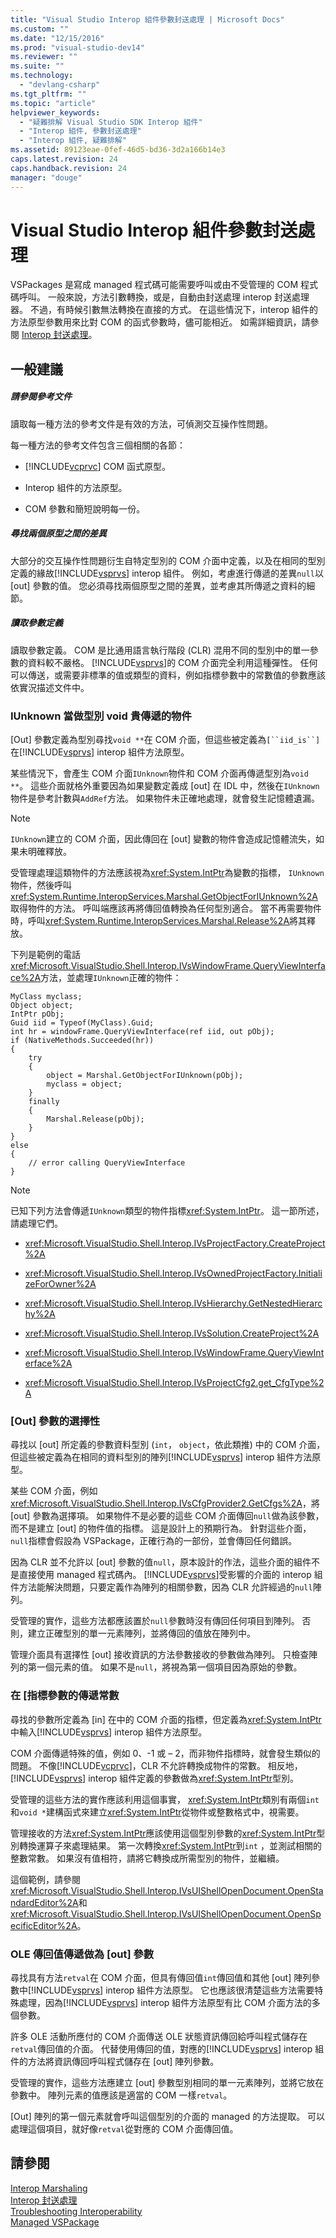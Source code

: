 ```yaml
---
title: "Visual Studio Interop 組件參數封送處理 | Microsoft Docs"
ms.custom: ""
ms.date: "12/15/2016"
ms.prod: "visual-studio-dev14"
ms.reviewer: ""
ms.suite: ""
ms.technology: 
  - "devlang-csharp"
ms.tgt_pltfrm: ""
ms.topic: "article"
helpviewer_keywords: 
  - "疑難排解 Visual Studio SDK Interop 組件"
  - "Interop 組件, 參數封送處理"
  - "Interop 組件, 疑難排解"
ms.assetid: 89123eae-0fef-46d5-bd36-3d2a166b14e3
caps.latest.revision: 24
caps.handback.revision: 24
manager: "douge"
---
```

# Visual Studio Interop 組件參數封送處理
VSPackages 是寫成 managed 程式碼可能需要呼叫或由不受管理的 COM 程式碼呼叫。  一般來說，方法引數轉換，或是，自動由封送處理 interop 封送處理器。  不過，有時候引數無法轉換在直接的方式。  在這些情況下，interop 組件的方法原型參數用來比對 COM 的函式參數時，儘可能相近。  如需詳細資訊，請參閱 [Interop 封送處理](../Topic/Interop%20Marshaling.md)。  
  
## 一般建議  
  
##### 請參閱參考文件  
 讀取每一種方法的參考文件是有效的方法，可偵測交互操作性問題。  
  
 每一種方法的參考文件包含三個相關的各節：  
  
-   [!INCLUDE[vcprvc](../build/includes/vcprvc_md.md)] COM 函式原型。  
  
-   Interop 組件的方法原型。  
  
-   COM 參數和簡短說明每一份。  
  
##### 尋找兩個原型之間的差異  
 大部分的交互操作性問題衍生自特定型別的 COM 介面中定義，以及在相同的型別定義的緣故[!INCLUDE[vsprvs](../assembler/masm/includes/vsprvs_md.md)] interop 組件。  例如，考慮進行傳遞的差異`null`以 \[out\] 參數的值。  您必須尋找兩個原型之間的差異，並考慮其所傳遞之資料的細節。  
  
##### 讀取參數定義  
 讀取參數定義。  COM 是比通用語言執行階段 \(CLR\) 混用不同的型別中的單一參數的資料較不嚴格。  [!INCLUDE[vsprvs](../assembler/masm/includes/vsprvs_md.md)]的 COM 介面完全利用這種彈性。  任何可以傳送，或需要非標準的值或類型的資料，例如指標參數中的常數值的參數應該依實況描述文件中。  
  
### IUnknown 當做型別 void 貴傳遞的物件  
 \[Out\] 參數定義為型別尋找`void **`在 COM 介面，但這些被定義為`[``iid_is``]`在[!INCLUDE[vsprvs](../assembler/masm/includes/vsprvs_md.md)] interop 組件方法原型。  
  
 某些情況下，會產生 COM 介面`IUnknown`物件和 COM 介面再傳遞型別為`void **`。  這些介面就格外重要因為如果變數定義成 \[out\] 在 IDL 中，然後在`IUnknown`物件是參考計數與`AddRef`方法。  如果物件未正確地處理，就會發生記憶體遺漏。  
  
> [!NOTE]
>  `IUnknown`建立的 COM 介面，因此傳回在 \[out\] 變數的物件會造成記憶體流失，如果未明確釋放。  
  
 受管理處理這類物件的方法應該視為<xref:System.IntPtr>為變數的指標， `IUnknown`物件，然後呼叫<xref:System.Runtime.InteropServices.Marshal.GetObjectForIUnknown%2A>取得物件的方法。  呼叫端應該再將傳回值轉換為任何型別適合。  當不再需要物件時，呼叫<xref:System.Runtime.InteropServices.Marshal.Release%2A>將其釋放。  
  
 下列是範例的電話<xref:Microsoft.VisualStudio.Shell.Interop.IVsWindowFrame.QueryViewInterface%2A>方法，並處理`IUnknown`正確的物件：  
  
```  
MyClass myclass;  
Object object;  
IntPtr pObj;  
Guid iid = Typeof(MyClass).Guid;  
int hr = windowFrame.QueryViewInterface(ref iid, out pObj);     
if (NativeMethods.Succeeded(hr))   
{  
    try   
    {  
        object = Marshal.GetObjectForIUnknown(pObj);  
        myclass = object;  
    }  
    finally   
    {  
        Marshal.Release(pObj);  
    }  
}  
else   
{  
    // error calling QueryViewInterface  
}  
```  
  
> [!NOTE]
>  已知下列方法會傳遞`IUnknown`類型的物件指標<xref:System.IntPtr>。  這一節所述，請處理它們。  
  
-   <xref:Microsoft.VisualStudio.Shell.Interop.IVsProjectFactory.CreateProject%2A>  
  
-   <xref:Microsoft.VisualStudio.Shell.Interop.IVsOwnedProjectFactory.InitializeForOwner%2A>  
  
-   <xref:Microsoft.VisualStudio.Shell.Interop.IVsHierarchy.GetNestedHierarchy%2A>  
  
-   <xref:Microsoft.VisualStudio.Shell.Interop.IVsSolution.CreateProject%2A>  
  
-   <xref:Microsoft.VisualStudio.Shell.Interop.IVsWindowFrame.QueryViewInterface%2A>  
  
-   <xref:Microsoft.VisualStudio.Shell.Interop.IVsProjectCfg2.get_CfgType%2A>  
  
### \[Out\] 參數的選擇性  
 尋找以 \[out\] 所定義的參數資料型別 \(`int`， `object`，依此類推\) 中的 COM 介面，但這些被定義為在相同的資料型別的陣列[!INCLUDE[vsprvs](../assembler/masm/includes/vsprvs_md.md)] interop 組件方法原型。  
  
 某些 COM 介面，例如<xref:Microsoft.VisualStudio.Shell.Interop.IVsCfgProvider2.GetCfgs%2A>，將 \[out\] 參數為選擇項。  如果物件不是必要的這些 COM 介面傳回`null`做為該參數，而不是建立 \[out\] 的物件值的指標。  這是設計上的預期行為。  針對這些介面， `null`指標會假設為 VSPackage，正確行為的一部份，並會傳回任何錯誤。  
  
 因為 CLR 並不允許以 \[out\] 參數的值`null`，原本設計的作法，這些介面的組件不是直接使用 managed 程式碼內。  [!INCLUDE[vsprvs](../assembler/masm/includes/vsprvs_md.md)]受影響的介面的 interop 組件方法能解決問題，只要定義作為陣列的相關參數，因為 CLR 允許經過的`null`陣列。  
  
 受管理的實作，這些方法都應該置於`null`參數時沒有傳回任何項目到陣列。  否則，建立正確型別的單一元素陣列，並將傳回的值放在陣列中。  
  
 管理介面具有選擇性 \[out\] 接收資訊的方法參數接收的參數做為陣列。  只檢查陣列的第一個元素的值。  如果不是`null`，將視為第一個項目因為原始的參數。  
  
### 在 \[指標參數的傳遞常數  
 尋找的參數所定義為 \[in\] 在中的 COM 介面的指標，但定義為<xref:System.IntPtr>中輸入[!INCLUDE[vsprvs](../assembler/masm/includes/vsprvs_md.md)] interop 組件方法原型。  
  
 COM 介面傳遞特殊的值，例如 0、\-1 或 – 2，而非物件指標時，就會發生類似的問題。  不像[!INCLUDE[vcprvc](../build/includes/vcprvc_md.md)]，CLR 不允許轉換成物件的常數。  相反地， [!INCLUDE[vsprvs](../assembler/masm/includes/vsprvs_md.md)] interop 組件定義的參數做為<xref:System.IntPtr>型別。  
  
 受管理的這些方法的實作應該利用這個事實， <xref:System.IntPtr>類別有兩個`int`和`void *`建構函式來建立<xref:System.IntPtr>從物件或整數格式中，視需要。  
  
 管理接收的方法<xref:System.IntPtr>應該使用這個型別參數的<xref:System.IntPtr>型別轉換運算子來處理結果。  第一次轉換<xref:System.IntPtr>到`int` ，並測試相關的整數常數。  如果沒有值相符，請將它轉換成所需型別的物件，並繼續。  
  
 這個範例，請參閱<xref:Microsoft.VisualStudio.Shell.Interop.IVsUIShellOpenDocument.OpenStandardEditor%2A>和<xref:Microsoft.VisualStudio.Shell.Interop.IVsUIShellOpenDocument.OpenSpecificEditor%2A>。  
  
### OLE 傳回值傳遞做為 \[out\] 參數  
 尋找具有方法`retval`在 COM 介面，但具有傳回值`int`傳回值和其他 \[out\] 陣列參數中[!INCLUDE[vsprvs](../assembler/masm/includes/vsprvs_md.md)] interop 組件方法原型。  它也應該很清楚這些方法需要特殊處理，因為[!INCLUDE[vsprvs](../assembler/masm/includes/vsprvs_md.md)] interop 組件方法原型有比 COM 介面方法的多個參數。  
  
 許多 OLE 活動所應付的 COM 介面傳送 OLE 狀態資訊傳回給呼叫程式儲存在`retval`傳回值的介面。  代替使用傳回的值，對應的[!INCLUDE[vsprvs](../assembler/masm/includes/vsprvs_md.md)] interop 組件的方法將資訊傳回呼叫程式儲存在 \[out\] 陣列參數。  
  
 受管理的實作，這些方法應建立 \[out\] 參數型別相同的單一元素陣列，並將它放在參數中。  陣列元素的值應該是適當的 COM 一樣`retval`。  
  
 \[Out\] 陣列的第一個元素就會呼叫這個型別的介面的 managed 的方法提取。  可以處理這個項目，就好像`retval`從對應的 COM 介面傳回值。  
  
## 請參閱  
 [Interop Marshaling](http://msdn.microsoft.com/zh-tw/a95fdb76-7c0d-409e-a77e-0349b1ea1490)   
 [Interop 封送處理](../Topic/Interop%20Marshaling.md)   
 [Troubleshooting Interoperability](../Topic/Troubleshooting%20Interoperability%20\(Visual%20Basic\).md)   
 [Managed VSPackage](../misc/managed-vspackages.md)